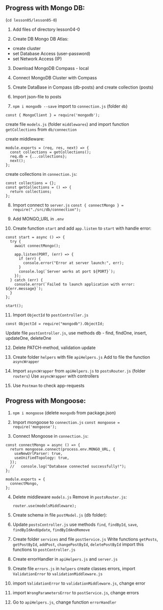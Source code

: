## Progress with Mongo DB:

(`cd lesson05/lesson05-0`)

1. Add files of directory lesson04-0

2. Create DB Mongo DB Atlas:

- create cluster
- set Database Access (user-password)
- set Network Access (IP)

3. Download MongoDB Compass - local

4. Connect MongoDB Cluster with Compass

5. Create DataBase in Compass (db-posts) and create collection (posts)

6. Import json-file to posts

7. `npm i mongodb --save`
   import to `connection.js` (folder `db`)

```
const { MongoClient } = require('mongodb');
```

create file `models.js` (folder `middlewares`) and import function `getCollections` from `db/connection`

create middleware:

```
module.exports = (req, res, next) => {
  const collections = getCollections();
  req.db = {...collections};
  next();
};
```

create collections in `connection.js`:

```
const collections = {};
const getCollections = () => {
  return collections;
};
```

8. Import connect to `server.js`
   `const { connectMongo } = require("./src/db/connection");`

9. Add MONGO_URL in `.env`

10. Create function `start` and add `app.listen` to `start` with handle error:

```
const start = async () => {
  try {
    await connectMongo();

    app.listen(PORT, (err) => {
      if (err) {
        console.error("Error at server launch:", err);
      }
      console.log(`Server works at port ${PORT}`);
    });
  } catch (err) {
    console.error(`Failed to launch application with error: ${err.message}`);
  }
};

start();
```

11. Import `ObjectId` to `postController.js`

```
const ObjectId = require("mongodb").ObjectId;
```

Update file `postController.js`, use methods db - find, findOne, insert, updateOne, deleteOne

12. Delete PATCH-method, validation update

13. Create folder `helpers` with file `apiHelpers.js`
    Add to file the function `asyncWrapper`

14. Import `asyncWrapper` from `apiHelpers.js` to `postsRouter.js` (folder `routers`)
    Use `asyncWrapper` with controllers

15. Use `Postman` to check app-requests

## Progress with Mongoose:

1. `npm i mongoose` (delete `mongodb` from package.json)

2. Import mongoose to `connection.js`
   `const mongoose = require('mongoose');`

3. Connect Mongoose in `connection.js`:

```
const connectMongo = async () => {
  return mongoose.connect(process.env.MONGO_URL, {
    useNewUrlParser: true,
    useUnifiedTopology: true,
  });
  //   console.log("Database connected successfully!");
};

module.exports = {
  connectMongo,
};
```

4. Delete middleware `models.js`
   Remove in `postsRouter.js`:

   ```const modelsMiddleware = require("../middlewares/models");
   router.use(modelsMiddleware);
   ```

5. Create schema in file `postModel.js` (db folder):

6. Update `postsController.js`
   use methods `find`, `findById`, `save`, `findByIdAndUpdate`, `findByIdAndRemove`

7. Create folder `services` and file `postService.js`
   Write functions `getPosts`, `getPostById`, `addPost`, `changePostById`, `deletePostById`
   import this functions to `postController.js`

8. Create errorHandler in `apiHelpers.js` and `server.js`

9. Create file `errors.js` in `helpers`
   create classes errors,
   import `ValidationError` to `validationMiddleware.js`

10. import `ValidationError` to `validationMiddleware.js`, change error

11. import `WrongParametersError` to `postService.js`, change errors

12. Go to `apiHelpers.js`, change function `errorHandler`
